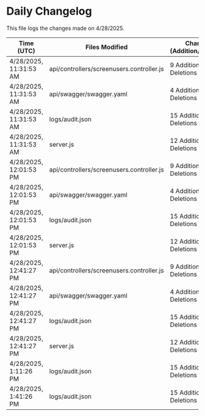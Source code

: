 # Daily Changelog

This file logs the changes made on 4/28/2025.

| Time (UTC)             | Files Modified                    | Changes (Addition/Deletion) |
|------------------------|-----------------------------------|-----------------------------|
| 4/28/2025, 11:31:53 AM | api/controllers/screenusers.controller.js | 9 Additions & 9 Deletions |
| 4/28/2025, 11:31:53 AM | api/swagger/swagger.yaml | 4 Additions & 4 Deletions |
| 4/28/2025, 11:31:53 AM | logs/audit.json | 15 Additions & 15 Deletions |
| 4/28/2025, 11:31:53 AM | server.js | 12 Additions & 12 Deletions |
| 4/28/2025, 12:01:53 PM | api/controllers/screenusers.controller.js | 9 Additions & 9 Deletions|
| 4/28/2025, 12:01:53 PM | api/swagger/swagger.yaml | 4 Additions & 4 Deletions|
| 4/28/2025, 12:01:53 PM | logs/audit.json | 15 Additions & 15 Deletions|
| 4/28/2025, 12:01:53 PM | server.js | 12 Additions & 12 Deletions|
| 4/28/2025, 12:41:27 PM | api/controllers/screenusers.controller.js | 9 Additions & 9 Deletions|
| 4/28/2025, 12:41:27 PM | api/swagger/swagger.yaml | 4 Additions & 4 Deletions|
| 4/28/2025, 12:41:27 PM | logs/audit.json | 15 Additions & 15 Deletions|
| 4/28/2025, 12:41:27 PM | server.js | 12 Additions & 12 Deletions|
| 4/28/2025, 1:11:26 PM | logs/audit.json | 15 Additions & 15 Deletions|
| 4/28/2025, 1:41:26 PM | logs/audit.json | 15 Additions & 15 Deletions|
